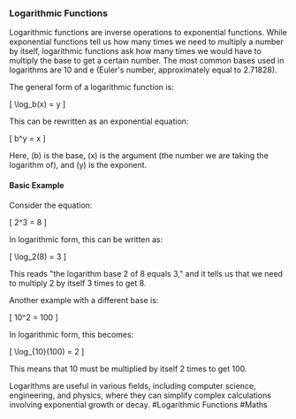 ### Logarithmic Functions

Logarithmic functions are inverse operations to exponential functions. While exponential functions tell us how many times we need to multiply a number by itself, logarithmic functions ask how many times we would have to multiply the base to get a certain number. The most common bases used in logarithms are 10 and e (Euler's number, approximately equal to 2.71828).

The general form of a logarithmic function is:

\[ \log_b(x) = y \]

This can be rewritten as an exponential equation:

\[ b^y = x \]

Here, \(b\) is the base, \(x\) is the argument (the number we are taking the logarithm of), and \(y\) is the exponent.

#### Basic Example

Consider the equation:

\[ 2^3 = 8 \]

In logarithmic form, this can be written as:

\[ \log_2(8) = 3 \]

This reads "the logarithm base 2 of 8 equals 3," and it tells us that we need to multiply 2 by itself 3 times to get 8.

Another example with a different base is:

\[ 10^2 = 100 \]

In logarithmic form, this becomes:

\[ \log_{10}(100) = 2 \]

This means that 10 must be multiplied by itself 2 times to get 100.

Logarithms are useful in various fields, including computer science, engineering, and physics, where they can simplify complex calculations involving exponential growth or decay. #Logarithmic Functions #Maths